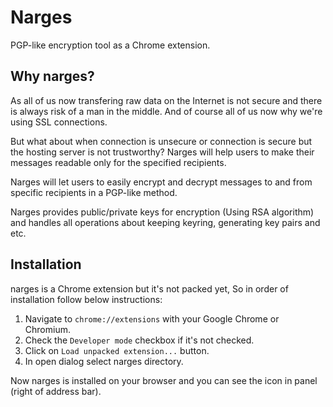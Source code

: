 Narges
======

PGP-like encryption tool as a Chrome extension.

Why narges?
------

As all of us now transfering raw data on the Internet is not secure and there is always risk of a man in the middle.
And of course all of us now why we're using SSL connections. 

But what about when connection is unsecure or connection is secure but the hosting server is not trustworthy? Narges will help users to make their messages readable only for the specified recipients.

Narges will let users to easily encrypt and decrypt messages to and from specific recipients in a PGP-like method.

Narges provides public/private keys for encryption (Using RSA algorithm) and handles all operations about keeping keyring, generating key pairs and etc.


Installation
------

narges is a Chrome extension but it's not packed yet, So in order of installation follow below instructions:

1. Navigate to `chrome://extensions` with your Google Chrome or Chromium.
2. Check the `Developer mode` checkbox if it's not checked.
3. Click on `Load unpacked extension...` button.
4. In open dialog select narges directory.

Now narges is installed on your browser and you can see the icon in panel (right of address bar).
